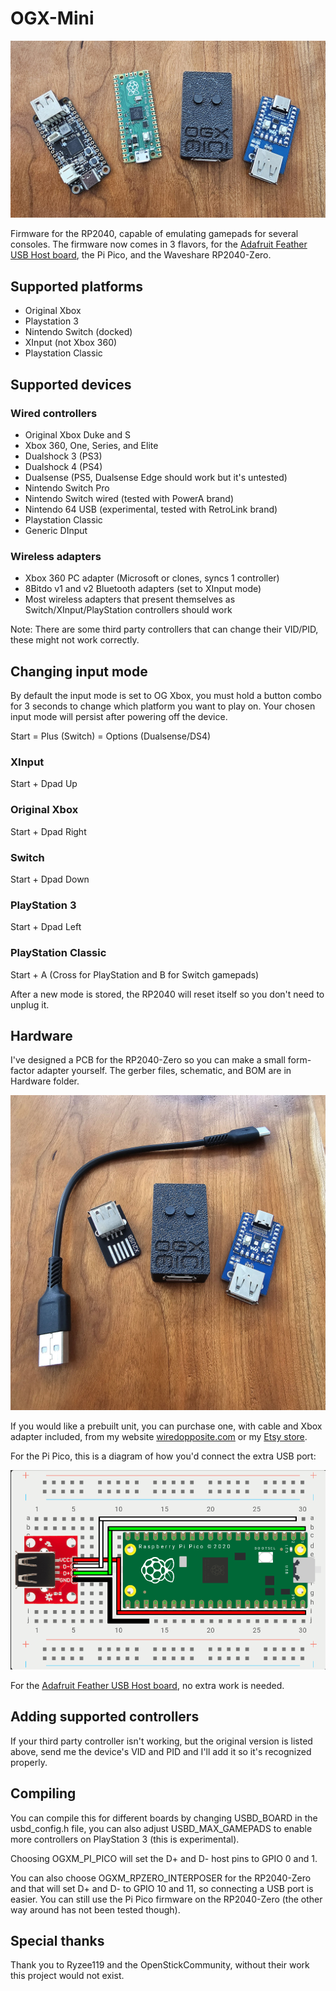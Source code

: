 # OGX-Mini
![OGX-Mini Boards](images/OGX-Mini-github.jpg "OGX-Mini Boards")

Firmware for the RP2040, capable of emulating gamepads for several consoles. The firmware now comes in 3 flavors, for the [Adafruit Feather USB Host board](https://www.adafruit.com/product/5723), the Pi Pico, and the Waveshare RP2040-Zero.

## Supported platforms
- Original Xbox
- Playstation 3
- Nintendo Switch (docked)
- XInput (not Xbox 360)
- Playstation Classic

## Supported devices
### Wired controllers
- Original Xbox Duke and S
- Xbox 360, One, Series, and Elite
- Dualshock 3 (PS3)
- Dualshock 4 (PS4)
- Dualsense (PS5, Dualsense Edge should work but it's untested)
- Nintendo Switch Pro
- Nintendo Switch wired (tested with PowerA brand)
- Nintendo 64 USB (experimental, tested with RetroLink brand)
- Playstation Classic
- Generic DInput

### Wireless adapters
- Xbox 360 PC adapter (Microsoft or clones, syncs 1 controller)
- 8Bitdo v1 and v2 Bluetooth adapters (set to XInput mode)
- Most wireless adapters that present themselves as Switch/XInput/PlayStation controllers should work

Note: There are some third party controllers that can change their VID/PID, these might not work correctly.

## Changing input mode
By default the input mode is set to OG Xbox, you must hold a button combo for 3 seconds to change which platform you want to play on. Your chosen input mode will persist after powering off the device. 

Start = Plus (Switch) = Options (Dualsense/DS4)

### XInput
Start + Dpad Up 
### Original Xbox
Start + Dpad Right
### Switch
Start + Dpad Down
### PlayStation 3
Start + Dpad Left
### PlayStation Classic
Start + A (Cross for PlayStation and B for Switch gamepads)

After a new mode is stored, the RP2040 will reset itself so you don't need to unplug it. 

## Hardware
I've designed a PCB for the RP2040-Zero so you can make a small form-factor adapter yourself. The gerber files, schematic, and BOM are in Hardware folder.

![OGX-Mini Boards](images/OGX-Mini-rpzero-int.jpg "OGX-Mini Boards")

If you would like a prebuilt unit, you can purchase one, with cable and Xbox adapter included, from my website [wiredopposite.com](https://wiredopposite.com/product/ogx-mini-controller-adapter-for-original-xbox-playstation-3-and-switch-ogx360/) or my [Etsy store](https://www.etsy.com/listing/1426992904/ogx-mini-controller-adapter-for-original).

For the Pi Pico, this is a diagram of how you'd connect the extra USB port:

![Pi Pico Wiring Diagram](images/pi_pico_diagram.png "Pi Pico Wiring Diagram]")

For the [Adafruit Feather USB Host board](https://www.adafruit.com/product/5723), no extra work is needed.

## Adding supported controllers
If your third party controller isn't working, but the original version is listed above, send me the device's VID and PID and I'll add it so it's recognized properly.

## Compiling
You can compile this for different boards by changing USBD_BOARD in the usbd_config.h file, you can also adjust USBD_MAX_GAMEPADS to enable more controllers on PlayStation 3 (this is experimental).

Choosing OGXM_PI_PICO will set the D+ and D- host pins to GPIO 0 and 1. 

You can also choose OGXM_RPZERO_INTERPOSER for the RP2040-Zero and that will set D+ and D- to GPIO 10 and 11, so connecting a USB port is easier. You can still use the Pi Pico firmware on the RP2040-Zero (the other way around has not been tested though).

## Special thanks
Thank you to Ryzee119 and the OpenStickCommunity, without their work this project would not exist.
